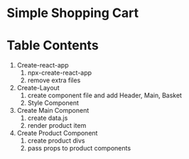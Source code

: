 # Simple Shopping Cart

# Table Contents

1. Create-react-app
   1. npx-create-react-app
   2. remove extra files
2. Create-Layout
   1. create component file and add Header, Main, Basket
   2. Style Component
3. Create Main Component
   1. create data.js
   2. render product item
4. Create Product Component
   1. create product divs
   2. pass props to product components
